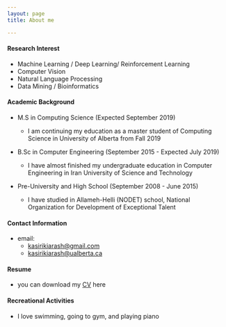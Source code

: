 ```yaml
---
layout: page
title: About me

---
```


#### Research Interest
* Machine Learning / Deep Learning/ Reinforcement Learning
* Computer Vision
* Natural Language Processing
* Data Mining / Bioinformatics

#### Academic Background

* M.S in Computing Science (Expected September 2019)
  - I am continuing my education as a master student of Computing Science in University of Alberta from Fall 2019
  
* B.Sc in Computer Engineering (September 2015 - Expected July 2019)
  - I have almost finished my undergraduate education in Computer Engineering in Iran University of Science and Technology
  
* Pre-University and High School (September 2008 - June 2015)
  - I have studied in Allameh-Helli (NODET) school, National Organization for Development of Exceptional Talent

  
#### Contact Information

* email: 
  - <kasirikiarash@gmail.com>  
  - <kasirikiarash@ualberta.ca>


#### Resume
* you can download my [CV](https://github.com/kiarash97/kiarash97.github.io/blob/master/CV.pdf) here


#### Recreational Activities
* I love swimming, going to gym, and playing piano
